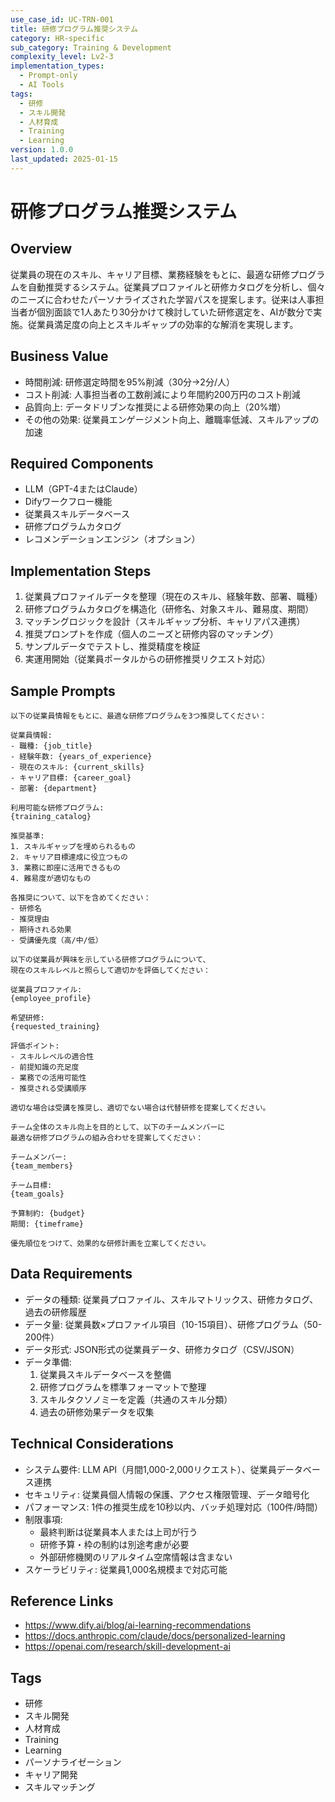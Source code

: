 ```yaml
---
use_case_id: UC-TRN-001
title: 研修プログラム推奨システム
category: HR-specific
sub_category: Training & Development
complexity_level: Lv2-3
implementation_types:
  - Prompt-only
  - AI Tools
tags:
  - 研修
  - スキル開発
  - 人材育成
  - Training
  - Learning
version: 1.0.0
last_updated: 2025-01-15
---
```


# 研修プログラム推奨システム

## Overview

従業員の現在のスキル、キャリア目標、業務経験をもとに、最適な研修プログラムを自動推奨するシステム。従業員プロファイルと研修カタログを分析し、個々のニーズに合わせたパーソナライズされた学習パスを提案します。従来は人事担当者が個別面談で1人あたり30分かけて検討していた研修選定を、AIが数分で実施。従業員満足度の向上とスキルギャップの効率的な解消を実現します。

## Business Value

- 時間削減: 研修選定時間を95%削減（30分→2分/人）
- コスト削減: 人事担当者の工数削減により年間約200万円のコスト削減
- 品質向上: データドリブンな推奨による研修効果の向上（20%増）
- その他の効果: 従業員エンゲージメント向上、離職率低減、スキルアップの加速

## Required Components

- LLM（GPT-4またはClaude）
- Difyワークフロー機能
- 従業員スキルデータベース
- 研修プログラムカタログ
- レコメンデーションエンジン（オプション）

## Implementation Steps

1. 従業員プロファイルデータを整理（現在のスキル、経験年数、部署、職種）
2. 研修プログラムカタログを構造化（研修名、対象スキル、難易度、期間）
3. マッチングロジックを設計（スキルギャップ分析、キャリアパス連携）
4. 推奨プロンプトを作成（個人のニーズと研修内容のマッチング）
5. サンプルデータでテストし、推奨精度を検証
6. 実運用開始（従業員ポータルからの研修推奨リクエスト対応）

## Sample Prompts

```
以下の従業員情報をもとに、最適な研修プログラムを3つ推奨してください：

従業員情報:
- 職種: {job_title}
- 経験年数: {years_of_experience}
- 現在のスキル: {current_skills}
- キャリア目標: {career_goal}
- 部署: {department}

利用可能な研修プログラム:
{training_catalog}

推奨基準:
1. スキルギャップを埋められるもの
2. キャリア目標達成に役立つもの
3. 業務に即座に活用できるもの
4. 難易度が適切なもの

各推奨について、以下を含めてください：
- 研修名
- 推奨理由
- 期待される効果
- 受講優先度（高/中/低）
```

```
以下の従業員が興味を示している研修プログラムについて、
現在のスキルレベルと照らして適切かを評価してください：

従業員プロファイル:
{employee_profile}

希望研修:
{requested_training}

評価ポイント:
- スキルレベルの適合性
- 前提知識の充足度
- 業務での活用可能性
- 推奨される受講順序

適切な場合は受講を推奨し、適切でない場合は代替研修を提案してください。
```

```
チーム全体のスキル向上を目的として、以下のチームメンバーに
最適な研修プログラムの組み合わせを提案してください：

チームメンバー:
{team_members}

チーム目標:
{team_goals}

予算制約: {budget}
期間: {timeframe}

優先順位をつけて、効果的な研修計画を立案してください。
```

## Data Requirements

- データの種類: 従業員プロファイル、スキルマトリックス、研修カタログ、過去の研修履歴
- データ量: 従業員数×プロファイル項目（10-15項目）、研修プログラム（50-200件）
- データ形式: JSON形式の従業員データ、研修カタログ（CSV/JSON）
- データ準備:
  1. 従業員スキルデータベースを整備
  2. 研修プログラムを標準フォーマットで整理
  3. スキルタクソノミーを定義（共通のスキル分類）
  4. 過去の研修効果データを収集

## Technical Considerations

- システム要件: LLM API（月間1,000-2,000リクエスト）、従業員データベース連携
- セキュリティ: 従業員個人情報の保護、アクセス権限管理、データ暗号化
- パフォーマンス: 1件の推奨生成を10秒以内、バッチ処理対応（100件/時間）
- 制限事項:
  - 最終判断は従業員本人または上司が行う
  - 研修予算・枠の制約は別途考慮が必要
  - 外部研修機関のリアルタイム空席情報は含まない
- スケーラビリティ: 従業員1,000名規模まで対応可能

## Reference Links

- https://www.dify.ai/blog/ai-learning-recommendations
- https://docs.anthropic.com/claude/docs/personalized-learning
- https://openai.com/research/skill-development-ai

## Tags

- 研修
- スキル開発
- 人材育成
- Training
- Learning
- パーソナライゼーション
- キャリア開発
- スキルマッチング
